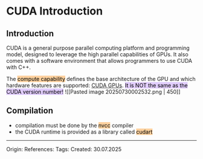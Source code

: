 # CUDA Introduction

## Introduction

CUDA is a general purpose parallel computing platform and programming model, designed to leverage the high parallel capabilities of  GPUs. It also comes with a software environment that allows programmers to use CUDA with C++.

The <mark style="background: #FFB86CA6;">compute capability</mark> defines the base architecture of the GPU and which hardware features are supported: [CUDA GPUs](https://developer.nvidia.com/cuda-gpus). <mark style="background: #D2B3FFA6;">It is NOT the same as the CUDA version number!</mark>
![[Pasted image 20250730002532.png | 450]]

## Compilation

- compilation must be done by the <mark style="background: #FFB86CA6;">nvcc</mark> compiler
- the CUDA runtime is provided as a library called <mark style="background: #FFB86CA6;">cudart</mark> 

---

Origin: 
References: 
Tags: 
Created: 30.07.2025

